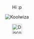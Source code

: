 <p align="center">Hi :p </p>
<p align="center"> <img src="https://komarev.com/ghpvc/?username=Koolwiza" alt="Koolwiza" /> </p>

<p align="center">
<a href="https://discord.com/users/774352602678558790" target="_blank"><img alt="Discord" title="Discord" height="32" width="32" src="https://raw.githubusercontent.com/peterthehan/peterthehan/master/assets/discord.svg"></a>
</p>
